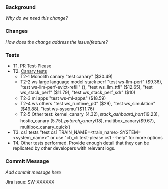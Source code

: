 ### Background
_Why do we need this change?_
### Changes
_How does the change address the issue/feature?_
### Tests
- T1. PR Test-Please
- T2. [Canary tests](https://cerebras.atlassian.net/wiki/spaces/ENG/blog/2021/10/12/1908539575/Software+and+CS1+Regression+Hierarchy#Canaries-regressions%3A)
   - T2-1 Monolith canary "test canary" ($30.49)
   - T2-2 ws large language model stack perf "test ws-llm-perf" ($9.36), "test ws-llm-perf-evict-refill" (), "test ws_llm_ttfl" ($12.65), "test ws_stack_perf" ($11.79), "test ws_stack_perf_sdr" ($10)
   - T2-3 ml apps "test ws-ml-apps" ($18.59)
   - T2-4 ws others "test ws_runtime_p0" ($29), "test ws_simulation"($49.88), "test ws-sysemu"($11.76)
   - T2-5 Other test: kernel_canary ($4.32), stack_dashboard_short ($19.23), hostio_canary ($5.75), pytorch_canary($18), multibox_canary($9.67), multibox_canary_quick()
- T3. cs1 tests "test cs1 TRAIN_NAME=<train_name> SYSTEM=<system_name>" or use "cb_cli test-please cs1 --help" for more options
- T4. Other tests performed. Provide enough detail that they can be replicated by other developers with relevant logs.

### Commit Message
_Add commit message here_

Jira issue: SW-XXXXXX
